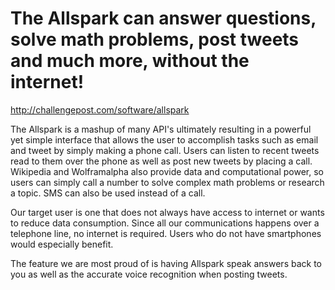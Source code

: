 The Allspark can answer questions, solve math problems, post tweets and much more, without the internet!
========
http://challengepost.com/software/allspark

The Allspark is a mashup of many API's ultimately resulting in a powerful yet simple interface that allows the user to accomplish tasks such as email and tweet by simply making a phone call. Users can listen to recent tweets read to them over the phone as well as post new tweets by placing a call. Wikipedia and Wolframalpha also provide data and computational power, so users can simply call a number to solve complex math problems or research a topic. SMS can also be used instead of a call.

Our target user is one that does not always have access to internet or wants to reduce data consumption. Since all our communications happens over a telephone line, no internet is required. Users who do not have smartphones would especially benefit.

The feature we are most proud of is having Allspark speak answers back to you as well as the accurate voice recognition when posting tweets.


